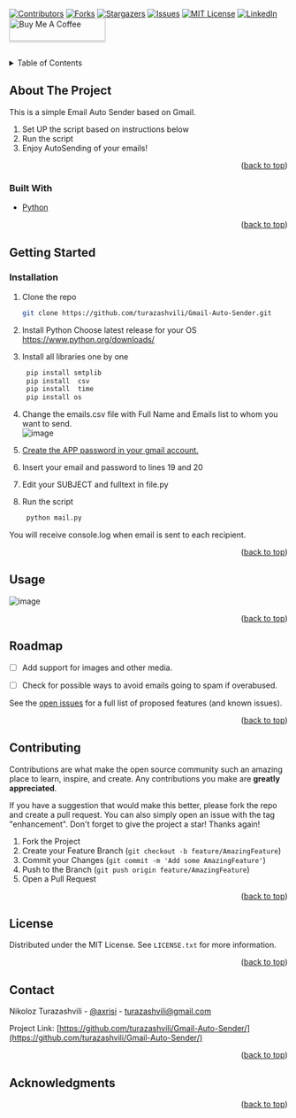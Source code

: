 <div id="top"></div>

<!-- PROJECT SHIELDS -->
[![Contributors][contributors-shield]][contributors-url]
[![Forks][forks-shield]][forks-url]
[![Stargazers][stars-shield]][stars-url]
[![Issues][issues-shield]][issues-url]
[![MIT License][license-shield]][license-url]
[![LinkedIn][linkedin-shield]][linkedin-url]
<a href="https://www.buymeacoffee.com/axrisi" target="_blank"><img src="https://www.buymeacoffee.com/assets/img/custom_images/orange_img.png" alt="Buy Me A Coffee" style="height: 41px !important;width: 174px !important;box-shadow: 0px 3px 2px 0px rgba(190, 190, 190, 0.5) !important;-webkit-box-shadow: 0px 3px 2px 0px rgba(190, 190, 190, 0.5) !important;" ></a>




<!-- PROJECT LOGO -->
<br />

<!-- TABLE OF CONTENTS -->
<details>
  <summary>Table of Contents</summary>
  <ol>
    <li>
      <a href="#about-the-project">About The Project</a>
      <ul>
        <li><a href="#built-with">Built With</a></li>
      </ul>
    </li>
    <li>
      <a href="#getting-started">Getting Started</a>
      <ul>
        <li><a href="#installation">Installation</a></li>
      </ul>
    </li>
    <li><a href="#usage">Usage</a></li>
    <li><a href="#roadmap">Roadmap</a></li>
    <li><a href="#contributing">Contributing</a></li>
    <li><a href="#license">License</a></li>
    <li><a href="#contact">Contact</a></li>
  </ol>
</details>



<!-- ABOUT THE PROJECT -->
## About The Project

This is a simple Email Auto Sender based on Gmail.
1) Set UP the script based on instructions below
2) Run the script
3) Enjoy AutoSending of your emails!

<p align="right">(<a href="#top">back to top</a>)</p>



### Built With

* [Python](https://python.org/)


<p align="right">(<a href="#top">back to top</a>)</p>



<!-- GETTING STARTED -->
## Getting Started
### Installation

1. Clone the repo
   ```sh
   git clone https://github.com/turazashvili/Gmail-Auto-Sender.git
   ```
2. Install Python
   Choose latest release for your OS https://www.python.org/downloads/
3. Install all libraries one by one
     ```py
      pip install smtplib 
      pip install  csv
      pip install  time
      pip install os
     ```
     
4. Change the emails.csv file with Full Name and Emails list to whom you want to send.</br>
  ![image](https://user-images.githubusercontent.com/74835523/174792730-2373d84c-33bd-49bb-ab9b-03600988ba14.png)


5. <a href="https://support.google.com/mail/answer/185833?hl=en-GB" target="_blank" >Create the APP password in your gmail account.</a> 

6. Insert your email and password to lines 19 and 20

7. Edit your SUBJECT and fulltext in file.py 

5. Run the script
   ```py
    python mail.py
   ```
You will receive console.log when email is sent to each recipient.

<p align="right">(<a href="#top">back to top</a>)</p>

 

<!-- USAGE EXAMPLES -->
## Usage
![image](https://user-images.githubusercontent.com/74835523/174792639-7f8f4fcd-6b06-40a2-891e-742d18f15dff.png)






<p align="right">(<a href="#top">back to top</a>)</p>



<!-- ROADMAP -->
## Roadmap

- [ ] Add support for images and other media.
- [ ] Check for possible ways to avoid emails going to spam if overabused.


See the [open issues](https://github.com/turazashvili/Gmail-Auto-Sender/issues) for a full list of proposed features (and known issues).

<p align="right">(<a href="#top">back to top</a>)</p>



<!-- CONTRIBUTING -->
## Contributing

Contributions are what make the open source community such an amazing place to learn, inspire, and create. Any contributions you make are **greatly appreciated**.

If you have a suggestion that would make this better, please fork the repo and create a pull request. You can also simply open an issue with the tag "enhancement".
Don't forget to give the project a star! Thanks again!

1. Fork the Project 
2. Create your Feature Branch (`git checkout -b feature/AmazingFeature`)
3. Commit your Changes (`git commit -m 'Add some AmazingFeature'`)
4. Push to the Branch (`git push origin feature/AmazingFeature`)
5. Open a Pull Request

<p align="right">(<a href="#top">back to top</a>)</p>



<!-- LICENSE -->
## License

Distributed under the MIT License. See `LICENSE.txt` for more information.

<p align="right">(<a href="#top">back to top</a>)</p>



<!-- CONTACT -->
## Contact

Nikoloz Turazashvili - [@axrisi](https://twitter.com/axrisi) - turazashvili@gmail.com

Project Link: [https://github.com/turazashvili/Gmail-Auto-Sender/](https://github.com/turazashvili/Gmail-Auto-Sender/)

<p align="right">(<a href="#top">back to top</a>)</p>



<!-- ACKNOWLEDGMENTS -->
## Acknowledgments

<p align="right">(<a href="#top">back to top</a>)</p>



<!-- MARKDOWN LINKS & IMAGES -->
<!-- https://www.markdownguide.org/basic-syntax/#reference-style-links -->
[contributors-shield]: https://img.shields.io/github/contributors/turazashvili/Gmail-Auto-Sender.svg?style=for-the-badge
[contributors-url]: https://github.com/turazashvili/Gmail-Auto-Sender/graphs/contributors
[forks-shield]: https://img.shields.io/github/forks/turazashvili/Gmail-Auto-Sender.svg?style=for-the-badge
[forks-url]: https://github.com/turazashvili/Gmail-Auto-Sender/network/members
[stars-shield]: https://img.shields.io/github/stars/turazashvili/Gmail-Auto-Sender.svg?style=for-the-badge
[stars-url]: https://github.com/turazashvili/Gmail-Auto-Sender/stargazers
[issues-shield]: https://img.shields.io/github/issues/turazashvili/Gmail-Auto-Sender.svg?style=for-the-badge
[issues-url]: https://github.com/turazashvili/Gmail-Auto-Sender/issues
[license-shield]: https://img.shields.io/github/license/turazashvili/Gmail-Auto-Sender.svg?style=for-the-badge
[license-url]: https://github.com/turazashvili/Gmail-Auto-Sender/blob/main/LICENSE.txt
[linkedin-shield]: https://img.shields.io/badge/-LinkedIn-black.svg?style=for-the-badge&logo=linkedin&colorB=555
[linkedin-url]: https://linkedin.com/in/turazashvili
[product-screenshot]: images/screenshot.png
